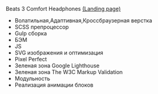 Beats 3 Comfort Headphones [(Landing page)](https://vetosy.github.io/Beats-3)
- Волатильная,Адаптивная,Кроссбраузерная верстка
- SCSS препроцессор
- Gulp сборка
- БЭМ
- JS
- SVG изображения и оптимизация
- Pixel Perfect
- Зеленая зона Google Lighthouse
- Зеленая зона The W3C Markup Validation
- Модульность
- Реализация анимации блоков
